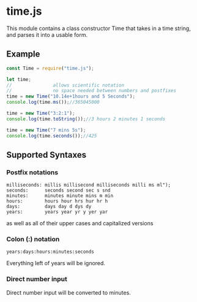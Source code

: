 # time.js

This module contains a class constructor Time that takes in a time string, and parses it into a usable form.

## Example
```javascript
const Time = require("time.js");

let time;
//               allows scientific notation
//               no space needed between numbers and postfixes
time = new Time("10.14e+1hours and 5 Seconds");
console.log(time.ms());//365045000

time = new Time("3:2:1");
console.log(time.toString());//3 hours 2 minutes 1 seconds

time = new Time("7 mins 5s");
console.log(time.seconds());//425
```

## Supported Syntaxes

### Postfix notations
```
milliseconds: millis millisecond milliseconds milli ms ml");
seconds:      seconds second sec s snd
minutes:      minutes minute mins m min
hours:        hours hour hrs hur hr h
days:         days day d dys dy
years:        years year yr y yer yar
```
as well as all of their upper cases and capitalized versions

### Colon (:) notation
```
years:days:hours:minutes:seconds
```
Everything left of years will be ignored.

### Direct number input
Direct number input will be converted to minutes.